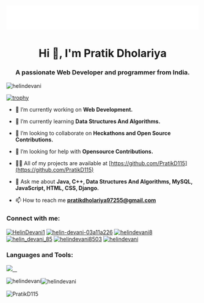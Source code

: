 <h1 align="center">
  <img src="https://raw.githubusercontent.com/PratikD115/pratik-D/main/name.svg" alt="Pratik Dholariya" />
</h1>

<h1 align="center">Hi 👋, I'm Pratik Dholariya</h1>
<h3 align="center">A passionate Web Developer and programmer from India.</h3>

<p align="left"> <img src="https://komarev.com/ghpvc/?username=helindevani&label=Profile%20views&color=0e75b6&style=flat" alt="helindevani" /> </p>

[![trophy](https://github-profile-trophy.vercel.app/?username=helindevani&theme=radical&margin-w=20&margin-h=15&no-frame=true)](https://github.com/helindevani/github-profile-trophy)

- 🔭 I’m currently working on **Web Development.**

- 🌱 I’m currently learning **Data Structures And Algorithms.**

- 👯 I’m looking to collaborate on **Heckathons and Open Source Contributions.**

- 🤝 I’m looking for help with **Opensource Contributions.**

- 👨‍💻 All of my projects are available at [https://github.com/PratikD115](https://github.com/PratikD115)

- 💬 Ask me about **Java, C++, Data Structures And Algorithms, MySQL, JavaScript, HTML, CSS, Django.**

- 📫 How to reach me **pratikdholariya97255@gmail.com**

<h3 align="left">Connect with me:</h3>
<p align="left">
<a href="https://twitter.com/HelinDevani1" target="blank"><img align="center" src="https://raw.githubusercontent.com/rahuldkjain/github-profile-readme-generator/master/src/images/icons/Social/twitter.svg" alt="HelinDevani1" height="30" width="40" /></a>
<a href="https://linkedin.com/in/helin-devani-03a11a226" target="blank"><img align="center" src="https://raw.githubusercontent.com/rahuldkjain/github-profile-readme-generator/master/src/images/icons/Social/linked-in-alt.svg" alt="helin-devani-03a11a226" height="30" width="40" /></a>
<a href="https://www.facebook.com/helindevani8" target="blank"><img align="center" src="https://raw.githubusercontent.com/rahuldkjain/github-profile-readme-generator/master/src/images/icons/Social/facebook.svg" alt="helindevani8" height="30" width="40" /></a>
<a href="https://instagram.com/helin_devani_85" target="blank"><img align="center" src="https://raw.githubusercontent.com/rahuldkjain/github-profile-readme-generator/master/src/images/icons/Social/instagram.svg" alt="helin_devani_85" height="30" width="40" /></a>
<a href="https://www.hackerrank.com/profile/pratikdholariya1" target="blank"><img align="center" src="https://raw.githubusercontent.com/rahuldkjain/github-profile-readme-generator/master/src/images/icons/Social/hackerrank.svg" alt="helindevani8503" height="30" width="40" /></a>
<a href="https://www.leetcode.com/helindevani" target="blank"><img align="center" src="https://raw.githubusercontent.com/rahuldkjain/github-profile-readme-generator/master/src/images/icons/Social/leet-code.svg" alt="helindevani" height="30" width="40" /></a>
</p>

<h3 align="left">Languages and Tools:</h3>
<p>
  <a href="https://skillicons.dev">
    <img src="https://skillicons.dev/icons?i=c,cpp,java,css,eclipse,firebase,flutter,git,github,html,instagram,js,jquery,linkedin,mysql,ps,postman,py,replit,sass,stackoverflow,twitter,vscode,visualstudio,&perline=12" />
  </a>
</p>

<p><img align="left" src="https://github-readme-stats-ten-navy.vercel.app/api/top-langs?username=helindevani&hide=html&theme=codeSTACKr&show_icons=true&locale=en&layout=compact&title_color=FFBF00" alt="helindevani" /></p>

<p><img align="center" src="https://github-readme-stats-ten-navy.vercel.app/api?username=helindevani&theme=ocean_dark&show_icons=true&ring_color=ff0000&title_color=FFBF00" alt="helindevani"/></p>

<p><img align="center" src="https://github-readme-streak-stats.herokuapp.com/?user=PratikD115&theme=chartreuse-dark&currStreakNum=red&fire=red" alt="PratikD115" /></p>
